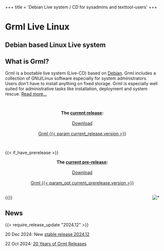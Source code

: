 +++
title = 'Debian Live system / CD for sysadmins and texttool-users'
+++

<div class="banner">
<h1>Grml Live Linux</h1>
<h2>Debian based Linux Live system</h2>
</div>

<h2>What is Grml?</h2>

<p>Grml is a bootable live system (Live-CD) based on <a
href="https://www.debian.org/">Debian</a>. Grml includes a
collection of GNU/Linux software especially for system
administrators. Users don't have to install anything on fixed
storage. Grml is especially well suited for administrative tasks like installation,
deployment and system rescue. <a href="/features/">Read
more...</a></p>

<br />

<p style="text-align: center;">
<b>The <a href="/changelogs/README-grml-{{< param current_release.version >}}/">current release</a>:</b><br/><br/>
<a href="/download/" class="frontpage_button"><span>Download<br><br>Grml {{< param current_release.version >}}</span></a>
</p>
<br />

{{< if_have_prerelease >}}
<p style="text-align: center;">
<b>The <a href="/changelogs/README-grml-{{< param_opt current_prerelease.version >}}/">current pre-release</a>:</b><br/><br/>
<a href="/download/prerelease/" class="frontpage_button"><span>Download<br><br>Grml {{< param_opt current_prerelease.version >}}</span></a>
</p>
<br />
{{</ if_have_prerelease >}}

<img style="float: right; margin-left: 20px" src="/img/grmltux_small.jpg" alt="*" />
<br />

<h2>News</h2>
<div class="news">
{{< require_release_update "2024.12" >}}
<p>20 Dec 2024: New <a href="/changelogs/README-grml-2024.12/">stable release 2024.12</a></p>
<p>22 Oct 2024: <a href="https://blog.grml.org/archives/417-20-years-grml-releases.html">20 Years of Grml Releases</a></p>
</div>
